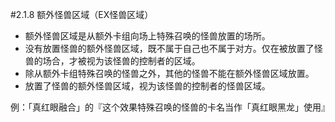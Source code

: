 #2.1.8       额外怪兽区域（EX怪兽区域）
* 额外怪兽区域是从额外卡组向场上特殊召唤的怪兽放置的场所。
* 没有放置怪兽的额外怪兽区域，既不属于自己也不属于对方。仅在被放置了怪兽的场合，才被视为该怪兽的控制者的区域。
* 除从额外卡组特殊召唤的怪兽之外，其他的怪兽不能在额外怪兽区域放置。
* 放置了怪兽的额外怪兽区域，视为该怪兽的控制者的怪兽区域。

例：「真红眼融合」的『这个效果特殊召唤的怪兽的卡名当作「真红眼黑龙」使用』